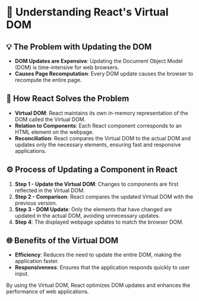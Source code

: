 # 🧠 Understanding React's Virtual DOM

## 💡 The Problem with Updating the DOM

- **DOM Updates are Expensive**: Updating the Document Object Model (DOM) is time-intensive for web browsers.
- **Causes Page Recomputation**: Every DOM update causes the browser to recompute the entire page.

## 🚀 How React Solves the Problem

- **Virtual DOM**: React maintains its own in-memory representation of the DOM called the Virtual DOM.
- **Relation to Components**: Each React component corresponds to an HTML element on the webpage.
- **Reconciliation**: React compares the Virtual DOM to the actual DOM and updates only the necessary elements, ensuring fast and responsive applications.

## ⚙️ Process of Updating a Component in React

1. **Step 1 - Update the Virtual DOM**: Changes to components are first reflected in the Virtual DOM.
2. **Step 2 - Comparison**: React compares the updated Virtual DOM with the previous version.
3. **Step 3 - DOM Update**: Only the elements that have changed are updated in the actual DOM, avoiding unnecessary updates.
4. **Step 4**: The displayed webpage updates to match the browser DOM.

## 🌐 Benefits of the Virtual DOM

- **Efficiency**: Reduces the need to update the entire DOM, making the application faster.
- **Responsiveness**: Ensures that the application responds quickly to user input.

By using the Virtual DOM, React optimizes DOM updates and enhances the performance of web applications.
